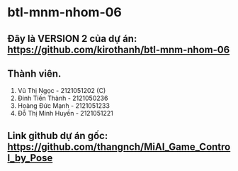 # btl-mnm-nhom-06
## Đây là VERSION 2 của dự án: https://github.com/kirothanh/btl-mnm-nhom-06
## Thành viên.
1. Vũ Thị Ngọc - 2121051202 (C)
2. Đinh Tiến Thành - 2121050236
3. Hoàng Đức Mạnh - 2121051233
4. Đỗ Thị Minh Huyền - 2121051221 

## Link github dự án gốc: https://github.com/thangnch/MiAI_Game_Control_by_Pose
